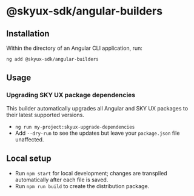 # @skyux-sdk/angular-builders

## Installation

Within the directory of an Angular CLI application, run:

```
ng add @skyux-sdk/angular-builders
```

## Usage

### Upgrading SKY UX package dependencies

This builder automatically upgrades all Angular and SKY UX packages to their latest supported versions.

- `ng run my-project:skyux-upgrade-dependencies`
- Add `--dry-run` to see the updates but leave your `package.json` file unaffected.

## Local setup

- Run `npm start` for local development; changes are transpiled automatically after each file is saved.
- Run `npm run build` to create the distribution package.